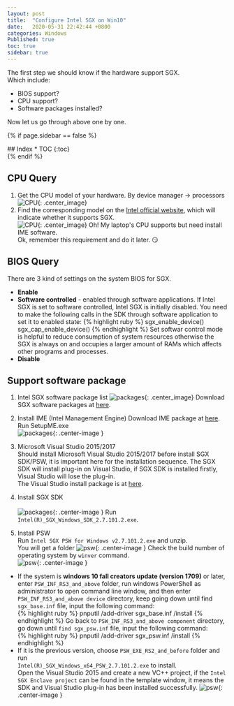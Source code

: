 ```yaml
---
layout: post
title:  "Configure Intel SGX on Win10"
date:   2020-05-31 22:42:44 +0800
categories: Windows
Published: true
toc: true
sidebar: true
---
```

The first step we should know if the hardware support SGX.<br>
Which include:
+ BIOS support?
+ CPU support?
+ Software packages installed?

Now let us go through above one by one.

{% if page.sidebar == false %}
<div class = "separator"></div>
## Index
* TOC
{:toc}
<div class = "separator"></div>
{% endif %}

## CPU Query 
1. Get the CPU model of your hardware.
   By device manager -> processors 
![CPU]({{site.baseurl}}/assets/image/others-sgx-01.PNG){: .center_image}
2. Find the corresponding model on the [Intel official website](https://ark.intel.com/content/www/us/en/ark/products/88185/intel-core-i5-6400-processor-6m-cache-up-to-3-30-ghz.html), which will indicate whether it supports SGX.  
![CPU]({{site.baseurl}}/assets/image/others-sgx-02.PNG){: .center_image}
Oh! My laptop's CPU supports but need install IME software.  
Ok, remember this requirement and do it later. :smirk:

## BIOS Query

There are 3 kind of settings on the system BIOS for SGX.

+ **Enable**
+ **Software controlled** - enabled through software applications. If Intel SGX is set to software controlled, Intel SGX is initially disabled. You need to make the following calls in the SDK through software application to set it to enabled state:
{% highlight ruby %}
sgx_enable_device()
sgx_cap_enable_device()
{% endhighlight %}
Set softwar control mode is helpful to reduce consumption of system resources otherwise the SGX is always on and occupies a larger amount of RAMs which affects other programs and processes.
+ **Disable** 

## Support software package

1. Intel SGX software package list 
![packages]({{site.baseurl}}/assets/image/others-sgx-03.PNG){: .center_image}
Download SGX software packages at [here](https://software.intel.com/content/www/us/en/develop/topics/software-guard-extensions/sdk.html).

2. Install IME (Intel Management Engine)
Download IME package at [here](https://downloadcenter.intel.com/download/29352/Intel-Management-Engine-Interface-Driver-NUC8v7PN-NUC8v5PN).
Run SetupME.exe<br>
![packages]({{site.baseurl}}/assets/image/others-sgx-09.PNG){: .center-image }  

3. Microsoft Visual Studio 2015/2017<br>
Should install Microsoft Visual Studio 2015/2017 before install SGX SDK/PSW, it is important here for the installation sequence. The SGX SDK will install plug-in on Visual Studio, if SGX SDK is installed firstly, Visual Studio will lose the plug-in.<br>
The Visual Studio install package is at [here](https://visualstudio.microsoft.com/vs/older-downloads/).  

4. Install SGX SDK<br><br>
![packages]({{site.baseurl}}/assets/image/others-sgx-10.PNG){: .center-image }
Run `Intel(R)_SGX_Windows_SDK_2.7.101.2.exe`.   
 
5. Install PSW<br>
Run `Intel SGX PSW for Windows v2.7.101.2.exe` and unzip.<br>
You will get a folder
![psw]({{site.baseurl}}/assets/image/others-sgx-05.PNG){: .center-image }
Check the build number of operating system by `winver` command.<br>
![psw]({{site.baseurl}}/assets/image/others-sgx-08.PNG){: .center-image }
+ If the system is **windows 10 fall creators update (version 1709)** or later, enter `PSW_INF_RS3_and_above` folder, run windows PowerShell as administrator to open command line window, and then enter `PSW_INF_RS3_and_above device` directory, keep going down until find `sgx_base.inf` file, input the following command:<br>
{% highlight ruby %}
pnputil /add-driver sgx_base.inf  /install
{% endhighlight %}
Go back to `PSW_INF_RS3_and_above component` directory, go down until `find sgx_psw.inf` file, input the following command:<br>
{% highlight ruby %}
pnputil /add-driver sgx_psw.inf  /install
{% endhighlight %}
+ If it is the previous version, choose `PSW_EXE_RS2_and_before` folder and run<br>
`Intel(R)_SGX_Windows_x64_PSW_2.7.101.2.exe` to install.   
Open the Visual Studio 2015 and create a new VC++ project, if the `Intel SGX Enclave project` can be found in the template window, it means the SDK and Visual Studio plug-in has been installed successfully.
![psw]({{site.baseurl}}/assets/image/others-sgx-11.PNG){: .center-image }

